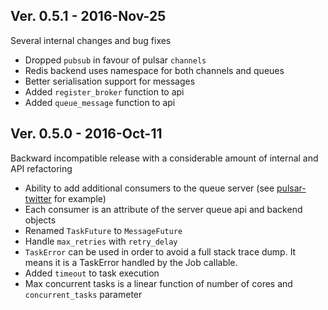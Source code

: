 ## Ver. 0.5.1 - 2016-Nov-25

Several internal changes and bug fixes

* Dropped ``pubsub`` in favour of pulsar ``channels``
* Redis backend uses namespace for both channels and queues
* Better serialisation support for messages
* Added ``register_broker`` function to api
* Added ``queue_message`` function to api


## Ver. 0.5.0 - 2016-Oct-11

Backward incompatible release with a considerable amount of internal and API refactoring

* Ability to add additional consumers to the queue server (see [pulsar-twitter](https://github.com/quantmind/pulsar-twitter) for example)
* Each consumer is an attribute of the server queue api and backend objects
* Renamed ``TaskFuture`` to ``MessageFuture``
* Handle ``max_retries`` with ``retry_delay``
* ``TaskError`` can be used in order to avoid a full stack trace dump. It means it is a TaskError handled by the Job callable.
* Added ``timeout`` to task execution
* Max concurrent tasks is a linear function of number of cores and ``concurrent_tasks`` parameter